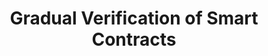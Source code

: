 ---
title: "Gradual Verification of Smart Contracts"
authors: Haojia Sun, Kunal Singh, Jan-Paul Ramos-Dávila, Jonathan Aldrich, Jenna Wise (DiVincenzo)
type: Extended abstract
category: workshop
conf: PriSC
in: "Workshop on Principles of Secure Compilation, co-located with POPL"
year: 2024
month: January
dates: 20
---
